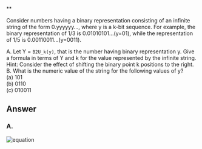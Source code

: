 \*\*

Consider numbers having a binary representation consisting of an infinite string of the form 0.yyyyyy..., where y is a k-bit sequence. For example, the binary representation of 1/3 is 0.01010101...(y=01), while the representation of 1/5 is 0.00110011...(y=0011).

 A. Let Y = `B2U_k(y)`, that is the number having binary representation y. Give a formula in terms of Y and k for the value represented by the infinite string.  
Hint: Consider the effect of shifting the binary point k positions to the right.
 B. What is the numeric value of the string for the following values of y?  
    (a) 101  
    (b) 0110  
    (c) 010011  

## Answer

### A.

![equation](https://latex.codecogs.com/svg.download?y%5Csum_%7Bi%3D1%7D%5E%5Cinfty%202%5E%7B-ki%7D%3D%5Cfrac%20%7B2%5E%7B-k%7Dy%7D%7B1-1/2%5Ek%7D%3D%5Cfrac%20y%7B2%5Ek-1%7D)
